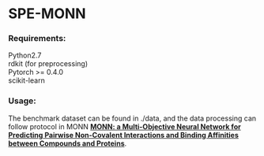# SPE-MONN
### Requirements:
Python2.7  
rdkit (for preprocessing)  
Pytorch >= 0.4.0  
scikit-learn  
### Usage:  
The benchmark dataset can be found in ./data, and the data processing can follow protocol in MONN **[MONN: a Multi-Objective Neural Network for Predicting Pairwise Non-Covalent Interactions and Binding Affinities between Compounds and Proteins](https://github.com/lishuya17/MONN)**.
